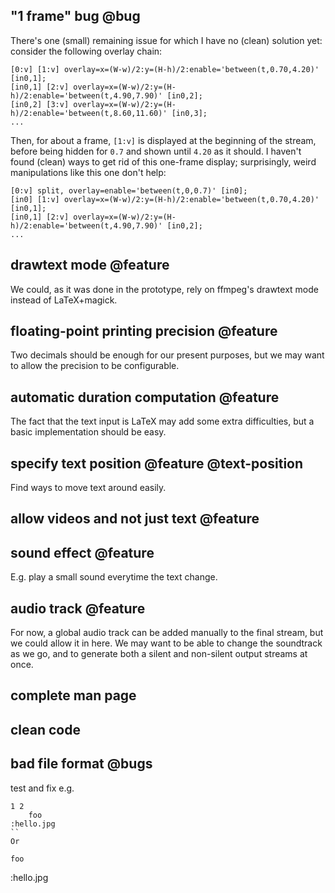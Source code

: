 ## "1 frame" bug @bug
There's one (small) remaining issue for which I have no (clean) solution yet:
consider the following overlay chain:

	[0:v] [1:v] overlay=x=(W-w)/2:y=(H-h)/2:enable='between(t,0.70,4.20)' [in0,1];
	[in0,1] [2:v] overlay=x=(W-w)/2:y=(H-h)/2:enable='between(t,4.90,7.90)' [in0,2];
	[in0,2] [3:v] overlay=x=(W-w)/2:y=(H-h)/2:enable='between(t,8.60,11.60)' [in0,3];
	...

Then, for about a frame, `[1:v]` is displayed at the beginning of the stream,
before being hidden for `0.7` and shown until `4.20` as it should. I haven't
found (clean) ways to get rid of this one-frame display; surprisingly, weird
manipulations like this one don't help:

	[0:v] split, overlay=enable='between(t,0,0.7)' [in0];
	[in0] [1:v] overlay=x=(W-w)/2:y=(H-h)/2:enable='between(t,0.70,4.20)' [in0,1];
	[in0,1] [2:v] overlay=x=(W-w)/2:y=(H-h)/2:enable='between(t,4.90,7.90)' [in0,2];
	...

## drawtext mode @feature
We could, as it was done in the prototype, rely on ffmpeg's drawtext mode
instead of LaTeX+magick.

## floating-point printing precision @feature
Two decimals should be enough for our present purposes, but we
may want to allow the precision to be configurable.

## automatic duration computation @feature
The fact that the text input is LaTeX may add some
extra difficulties, but a basic implementation should
be easy.

## specify text position @feature @text-position
Find ways to move text around easily.

## allow videos and not just text @feature

## sound effect @feature
E.g. play a small sound everytime the text change.

## audio track @feature
For now, a global audio track can be added manually
to the final stream, but we could allow it in here.
We may want to be able to change the soundtrack
as we go, and to generate both a silent and non-silent
output streams at once.

## complete man page

## clean code

## bad file format @bugs
test and fix e.g.
```
1 2
	foo
:hello.jpg
``
Or
```
	foo
:hello.jpg
```
